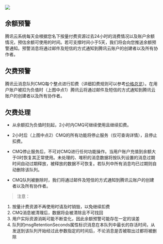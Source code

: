 ![](//mccdn.qcloud.com/static/img/23bb70b386581b8ebc553fc4c589185f/image.png)

## 余额预警
腾讯云系统每天会根据您名下按量付费资源过去24小时的消费情况以及账户余额情况，预估余额可使用的时间。若可支撑时间小于5天，我们将会向您推送余额预警通知。预警消息将通过邮件及短信的方式通知到腾讯云账户的创建者以及所有协作者。

## 欠费预警

腾讯云消息队列CMQ每个整点进行扣费（详细扣费规则可以参考[价格总览](/doc/product/406/4563)）。在用户账户被扣为负值时（上图中点1）腾讯云将通过邮件及短信的方式通知到腾讯云账户的创建者以及所有协作者。

## 欠费处理

- 从余额扣为负值时刻起，2小时内CMQ可继续使用且继续扣费。

- 2小时后（上图中点2）CMQ的所有功能将停止服务（仅可查询详情），且停止扣费。

- CMQ停止服务后，不可对CMQ进行任何功能操作。当用户账户充值到余额大于0时恢复其正常使用。未处理的、堆积的消息数据将按队列设置的消息过期时间自动过期释放，被释放的数据不可恢复。若队列中所有消息均已过期则自动删除该队列。

- CMQ队列被删除时，我们将通过邮件及短信的方式通知到腾讯云账户的创建者以及所有协作者。

> 注意：
> 
1) 按量计费资源不再使用时请及时销毁，以免继续扣费 
2) CMQ消息被清理后，数据将会被清除且不可找回 
3) 用户实际资源消耗可能不断变化，因此余额预警可能存在一定的误差 
4) 队列的msgRetentionSeconds属性标识消息在本队列中最长的存活时间，从发送到该队列开始经过此参数指定的时间后，不论消息是否被取出过都将被删除